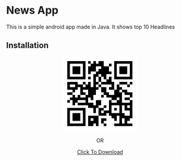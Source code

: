# News App
This is a simple android app made in Java. It shows top 10 Headlines


## Installation
<p align="center">
  <img width="200" src="NewsApp.png" alt="News App" title="Scan to Download">
</p>
<p align="center">
  OR
</p>
<p align="center">
   <a href="https://drive.google.com/uc?id=17yp0PyYLM-KTbi7LgGyS8xmd2vKucRvr&export=download">Click To Download</a>
</p>

